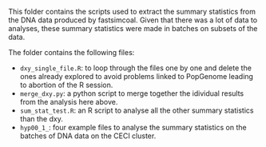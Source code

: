 This folder contains the scripts used to extract the summary statistics from the DNA data produced by fastsimcoal.
Given that there was a lot of data to analyses, these summary statistics were made in batches on subsets of the data.

The folder contains the following files:

- `dxy_single_file.R`: to loop through the files one by one and delete the ones already explored to avoid problems linked to PopGenome leading to abortion of the R session.
- `merge_dxy.py`: a python script to merge together the idividual results from the analysis here above.
- `sum_stat_test.R`: an R script to analyse all the other summary statistics than the dxy.
- `hyp00_1_`: four example files to analyse the summary statistics on the batches of DNA data on the CECI cluster.
